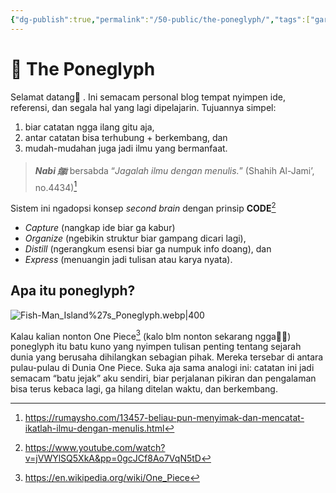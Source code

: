 ```yaml
---
{"dg-publish":true,"permalink":"/50-public/the-poneglyph/","tags":["gardenEntry"]}
---
```



# 🌱 The Poneglyph 
Selamat datang👋 . Ini semacam personal blog tempat nyimpen ide, referensi, dan segala hal yang lagi dipelajarin. Tujuannya simpel: 
1. biar catatan ngga ilang gitu aja, 
2. antar catatan bisa terhubung + berkembang, dan 
3. mudah-mudahan juga jadi ilmu yang bermanfaat.

>  ***Nabi ﷺ***  bersabda “_Jagalah ilmu dengan menulis._” (Shahih Al-Jami’, no.4434)[^1]
 

Sistem ini ngadopsi konsep _second brain_ dengan prinsip **CODE**[^2] 
-  _Capture_ (nangkap ide biar ga kabur)
- _Organize_ (ngebikin struktur biar gampang dicari lagi), 
- _Distill_ (ngerangkum esensi biar ga numpuk info doang), dan 
- _Express_ (menuangin jadi tulisan atau karya nyata). 

## Apa itu poneglyph?

![Fish-Man_Island%27s_Poneglyph.webp|400](/img/user/40%20-%20Obsidian/Assets/Fish-Man_Island%2527s_Poneglyph.webp)

Kalau kalian nonton One Piece[^3] (kalo blm nonton sekarang ngga🫵😁) poneglyph itu batu kuno yang nyimpen tulisan penting tentang sejarah dunia yang berusaha dihilangkan sebagian pihak. Mereka tersebar di antara pulau-pulau di Dunia One Piece. Suka aja sama analogi ini: catatan ini jadi semacam “batu jejak” aku sendiri, biar perjalanan pikiran dan pengalaman bisa terus kebaca lagi, ga hilang ditelan waktu, dan berkembang. 



[^1]: https://rumaysho.com/13457-beliau-pun-menyimak-dan-mencatat-ikatlah-ilmu-dengan-menulis.html
	

[^2]: https://www.youtube.com/watch?v=jVWYlSQ5XkA&pp=0gcJCf8Ao7VqN5tD

[^3]: https://en.wikipedia.org/wiki/One_Piece
